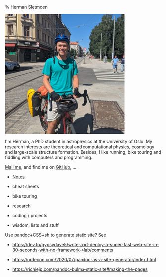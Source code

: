 % Herman Sletmoen

![](herman.jpg)

I'm Herman, a PhD student in astrophysics at the University of Oslo.
My research interests are theoretical and computational physics, cosmology and large-scale structure formation.
Besides, I like running, bike touring and fiddling with computers and programming.

[Mail me](mailto:herman.sletmoen@astro.uio.no),
and find me on [GitHub](https://github.com/hersle), ....



* [Notes](notes)

* cheat sheets

* bike touring

* research

* coding / projects

* wisdom, lists and stuff

Use pandoc+CSS+sh to generate static site? See

* https://dev.to/gypsydave5/write-and-deploy-a-super-fast-web-site-in-30-seconds-with-no-framework-4lab/comments

* https://ordecon.com/2020/07/pandoc-as-a-site-generator/index.html

* https://richiejp.com/pandoc-bulma-static-site#making-the-pages

